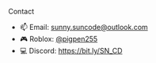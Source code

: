 Contact
 - 📫 Email: sunny.suncode@outlook.com
 - 🎮 Roblox: [@pigpen255](https://create.roblox.com/talent/creators/180438571)
 - 💻 Discord: https://bit.ly/SN_CD
